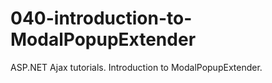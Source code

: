 # 040-introduction-to-ModalPopupExtender
 ASP.NET Ajax tutorials. Introduction to ModalPopupExtender.
